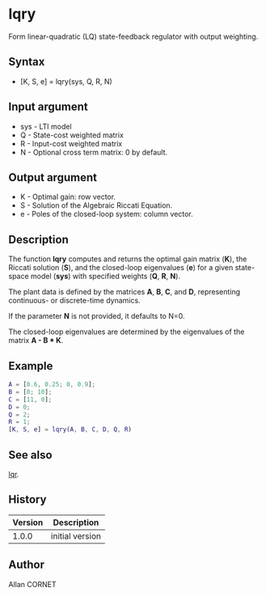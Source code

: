 # lqry

Form linear-quadratic (LQ) state-feedback regulator with output weighting.

## Syntax

- [K, S, e] = lqry(sys, Q, R, N)

## Input argument

- sys - LTI model
- Q - State-cost weighted matrix
- R - Input-cost weighted matrix
- N - Optional cross term matrix: 0 by default.

## Output argument

- K - Optimal gain: row vector.
- S - Solution of the Algebraic Riccati Equation.
- e - Poles of the closed-loop system: column vector.

## Description

  <p>The function <b>lqry</b> computes and returns the optimal gain matrix (<b>K</b>), the Riccati solution (<b>S</b>), and the closed-loop eigenvalues (<b>e</b>) for a given state-space model (<b>sys</b>) with specified weights (<b>Q</b>, <b>R</b>, <b>N</b>).</p>
  <p>The plant data is defined by the matrices <b>A</b>, <b>B</b>, <b>C</b>, and <b>D</b>, representing continuous- or discrete-time dynamics.</p>
  <p>If the parameter <b>N</b> is not provided, it defaults to N=0.</p>
  <p>The closed-loop eigenvalues are determined by the eigenvalues of the matrix <b>A - B * K</b>.</p>

## Example

```matlab
A = [0.6, 0.25; 0, 0.9];
B = [0; 10];
C = [11, 0];
D = 0;
Q = 2;
R = 1;
[K, S, e] = lqry(A, B, C, D, Q, R)
```

## See also

[lqr](lqr.md).

## History

| Version | Description     |
| ------- | --------------- |
| 1.0.0   | initial version |

## Author

Allan CORNET

